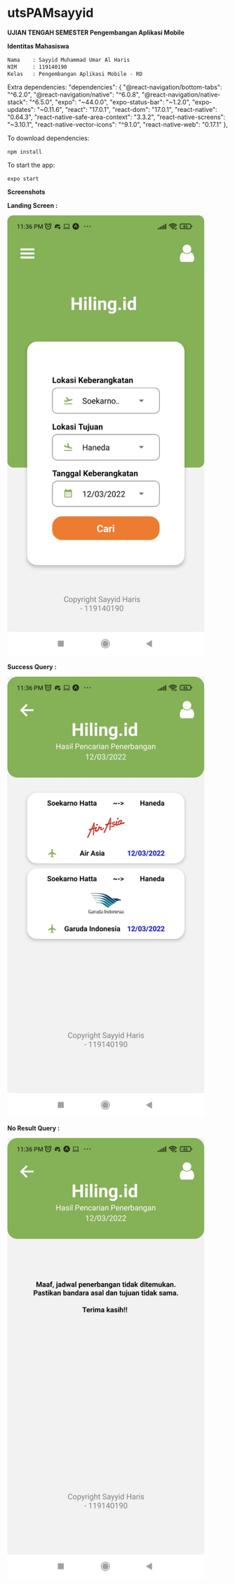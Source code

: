 # utsPAMsayyid

<b> UJIAN TENGAH SEMESTER </b>
<b> Pengembangan Aplikasi Mobile</b>

<b>Identitas Mahasiswa</b>

    Nama    : Sayyid Muhammad Umar Al Haris
    NIM     : 119140190
    Kelas   : Pengembangan Aplikasi Mobile - RD

Extra dependencies:
  "dependencies": {
    "@react-navigation/bottom-tabs": "^6.2.0",
    "@react-navigation/native": "^6.0.8",
    "@react-navigation/native-stack": "^6.5.0",
    "expo": "~44.0.0",
    "expo-status-bar": "~1.2.0",
    "expo-updates": "~0.11.6",
    "react": "17.0.1",
    "react-dom": "17.0.1",
    "react-native": "0.64.3",
    "react-native-safe-area-context": "3.3.2",
    "react-native-screens": "~3.10.1",
    "react-native-vector-icons": "^9.1.0",
    "react-native-web": "0.17.1"
  },
  
To download dependencies:

    npm install


To start the app:

    expo start


<b> Screenshots <b>
    
Landing Screen :
    
<img src="https://github.com/sayyidalharis/pamtask3sayyid/blob/master/screenshots/homePage.jpeg" height=1000>
    
Success Query :
    
<img src="https://github.com/sayyidalharis/pamtask3sayyid/blob/master/screenshots/resultPageFound.jpeg" height=1000>
    
No Result Query :
    
<img src="https://github.com/sayyidalharis/pamtask3sayyid/blob/master/screenshots/resultPageNotFound.jpeg" height=1000>
 
